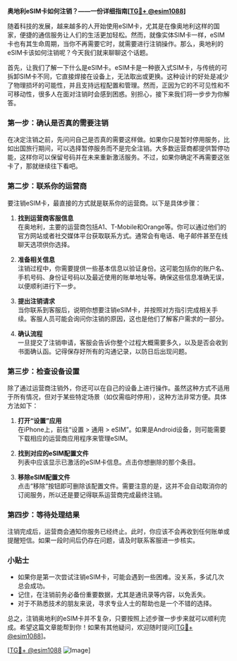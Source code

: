**奥地利eSIM卡如何注销？——一份详细指南[[TG💪+ @esim1088](https://t.me/s/esim1088)]**

随着科技的发展，越来越多的人开始使用eSIM卡，尤其是在像奥地利这样的国家，便捷的通信服务让人们的生活更加轻松。然而，就像实体SIM卡一样，eSIM卡也有其生命周期，当你不再需要它时，就需要进行注销操作。那么，奥地利的eSIM卡该如何注销呢？今天我们就来聊聊这个话题。

首先，让我们了解一下什么是eSIM卡。eSIM卡是一种嵌入式SIM卡，与传统的可拆卸SIM卡不同，它直接焊接在设备上，无法取出或更换。这种设计的好处是减少了物理损坏的可能性，并且支持远程配置和管理。然而，正因为它的不可见性和不可移动性，很多人在面对注销时会感到困惑。别担心，接下来我们将一步步为你解答。

### **第一步：确认是否真的需要注销**
在决定注销之前，先问问自己是否真的需要这样做。如果你只是暂时停用服务，比如出国旅行期间，可以选择暂停服务而不是完全注销。大多数运营商都提供暂停功能，这样你可以保留号码并在未来重新激活服务。不过，如果你确定不再需要这张卡了，那就继续往下看吧。

### **第二步：联系你的运营商**
要注销eSIM卡，最直接的方式就是联系你的运营商。以下是具体步骤：

1. **找到运营商客服信息**  
   在奥地利，主要的运营商包括A1、T-Mobile和Orange等。你可以通过他们的官方网站或者社交媒体平台获取联系方式。通常会有电话、电子邮件甚至在线聊天选项供你选择。

2. **准备相关信息**  
   注销过程中，你需要提供一些基本信息以验证身份。这可能包括你的账户名、手机号码、身份证号码以及最近使用的账单地址等。确保这些信息准确无误，以便顺利进行下一步。

3. **提出注销请求**  
   当你联系到客服后，说明你想要注销eSIM卡，并按照对方指引完成相关手续。客服人员可能会询问你注销的原因，这也是他们了解客户需求的一部分。

4. **确认流程**  
   一旦提交了注销申请，客服会告诉你整个过程大概需要多久，以及是否会收到书面确认函。记得保存好所有的沟通记录，以防日后出现问题。

### **第三步：检查设备设置**
除了通过运营商注销外，你还可以在自己的设备上进行操作。虽然这种方式不适用于所有情况，但对于某些特定场景（如仅需临时停用），这种方法非常方便。具体方法如下：

1. **打开“设置”应用**  
   在iPhone上，前往“设置 > 通用 > eSIM”。如果是Android设备，则可能需要下载相应的运营商应用程序来管理eSIM。

2. **找到对应的eSIM配置文件**  
   列表中应该显示已激活的eSIM卡信息。点击你想删除的那个条目。

3. **移除eSIM配置文件**  
   点击“移除”按钮即可删除该配置文件。需要注意的是，这并不会自动取消你的订阅服务，所以还是要记得联系运营商完成最终注销。

### **第四步：等待处理结果**
注销完成后，运营商会通知你服务已经终止。此时，你应该不会再收到任何账单或提醒短信。如果一段时间后仍存在问题，请及时联系客服进一步核实。

### **小贴士**
- 如果你是第一次尝试注销eSIM卡，可能会遇到一些困难。没关系，多试几次总会成功。
- 记住，在注销前务必备份重要数据，尤其是通讯录等内容，以免丢失。
- 对于不熟悉技术的朋友来说，寻求专业人士的帮助也是一个不错的选择。

总之，注销奥地利的eSIM卡并不复杂，只要按照上述步骤一步步来就可以顺利完成。希望这篇文章能帮到你！如果有其他疑问，欢迎随时提问[[TG💪+ @esim1088](https://t.me/s/esim1088)]。

[[TG💪+ @esim1088](https://t.me/s/esim1088) ![Image](https://i.postimg.cc/4NQfJmqS/Snipaste-2025-05-13-00-14-12.png)]